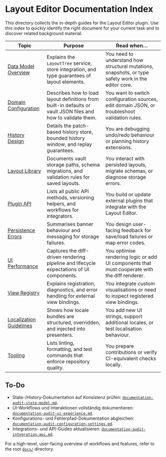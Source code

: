 # Layout Editor Documentation Index

This directory collects the in-depth guides for the Layout Editor plugin. Use this
index to quickly identify the right document for your current task and to discover
related background material.

| Topic | Purpose | Read when… |
| --- | --- | --- |
| [Data Model Overview](./data-model-overview.md) | Explains the `LayoutTree` service, store integration, and type guarantees of layout elements. | You need to understand how structural mutations, snapshots, or type safety work in the editor core. |
| [Domain Configuration](./domain-configuration.md) | Describes how to load layout definitions from built-in defaults or vault JSON files and how to validate them. | You want to switch configuration sources, edit domain JSON, or troubleshoot validation rules. |
| [History Design](./history-design.md) | Details the patch-based history store, bounded history window, and replay guarantees. | You are debugging undo/redo behaviour or planning history extensions. |
| [Layout Library](./layout-library.md) | Documents vault storage paths, schema migrations, and validation rules for saved layouts. | You interact with persisted layouts, migrate schemas, or diagnose storage errors. |
| [Plugin API](./plugin-api.md) | Lists all public API methods, versioning helpers, and workflows for integrators. | You build or update external plugins that integrate with the Layout Editor. |
| [Persistence Errors](./persistence-errors.md) | Summarises banner behaviour and messaging for storage failures. | You design user-facing feedback for save/load failures or map error codes. |
| [UI Performance](./ui-performance.md) | Captures the diff-driven rendering pipeline and lifecycle expectations of UI components. | You optimise rendering logic or add UI components that must cooperate with the diff renderer. |
| [View Registry](./view-registry.md) | Explains registration, diagnostics, and error handling for external view bindings. | You integrate custom visualisations or need to inspect registered view bindings. |
| [Localization Guidelines](./i18n.md) | Shows how locale bundles are structured, overridden, and injected into presenters. | You add new UI strings, support additional locales, or test localisation behaviour. |
| [Tooling](./tooling.md) | Lists linting, formatting, and test commands that enforce repository quality. | You prepare contributions or verify CI-equivalent checks locally. |

## To-Do

- State-/History-Dokumentation auf Konsistenz prüfen: [`documentation-audit-state-model.md`](../todo/documentation-audit-state-model.md).
- UI-Workflows und Interaktionen vollständig dokumentieren: [`documentation-audit-ui-experience.md`](../todo/documentation-audit-ui-experience.md).
- Konfigurations- und Fehlerpfad-Dokumentation abgleichen: [`documentation-audit-configuration-settings.md`](../todo/documentation-audit-configuration-settings.md).
- Integrations- und API-Guides aktualisieren: [`documentation-audit-integration-api.md`](../todo/documentation-audit-integration-api.md).

For a high-level, user-facing overview of workflows and features, refer to the root
[`docs/`](../../docs/) directory.
